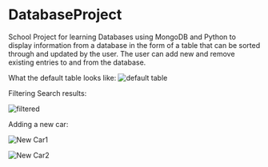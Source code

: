 # DatabaseProject
School Project for learning Databases using MongoDB and Python to display information from a database in the form of a table that can be sorted through and updated by the user. The user can add new and remove existing entries to and from the database.

What the default table looks like:
![default table](https://github.com/user-attachments/assets/296c965a-0a91-4235-a14d-4b8852654058)

Filtering Search results:

![filtered](https://github.com/user-attachments/assets/4a7ba3f1-2402-4885-9353-c512a5604872)

Adding a new car:

![New Car1](https://github.com/user-attachments/assets/8bc90bfe-2f48-44cb-bbd6-915a60468579)


![New Car2](https://github.com/user-attachments/assets/6b707122-9e67-4d0e-9400-490eeecd7796)

